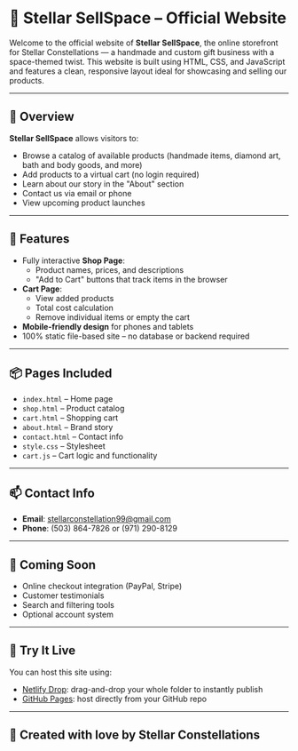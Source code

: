 # 🌟 Stellar SellSpace – Official Website

Welcome to the official website of **Stellar SellSpace**, the online storefront for Stellar Constellations — a handmade and custom gift business with a space-themed twist. This website is built using HTML, CSS, and JavaScript and features a clean, responsive layout ideal for showcasing and selling our products.

---

## 🚀 Overview

**Stellar SellSpace** allows visitors to:

- Browse a catalog of available products (handmade items, diamond art, bath and body goods, and more)
- Add products to a virtual cart (no login required)
- Learn about our story in the "About" section
- Contact us via email or phone
- View upcoming product launches

---

## 🛒 Features

- Fully interactive **Shop Page**:
  - Product names, prices, and descriptions
  - "Add to Cart" buttons that track items in the browser
- **Cart Page**:
  - View added products
  - Total cost calculation
  - Remove individual items or empty the cart
- **Mobile-friendly design** for phones and tablets
- 100% static file-based site – no database or backend required

---

## 📦 Pages Included

- `index.html` – Home page
- `shop.html` – Product catalog
- `cart.html` – Shopping cart
- `about.html` – Brand story
- `contact.html` – Contact info
- `style.css` – Stylesheet
- `cart.js` – Cart logic and functionality

---

## 📫 Contact Info

- **Email**: stellarconstellation99@gmail.com  
- **Phone**: (503) 864-7826 or (971) 290-8129

---

## 🔭 Coming Soon

- Online checkout integration (PayPal, Stripe)
- Customer testimonials
- Search and filtering tools
- Optional account system

---

## 🧪 Try It Live

You can host this site using:

- [Netlify Drop](https://app.netlify.com/drop): drag-and-drop your whole folder to instantly publish
- [GitHub Pages](https://pages.github.com/): host directly from your GitHub repo

---

## 🌌 Created with love by Stellar Constellations
